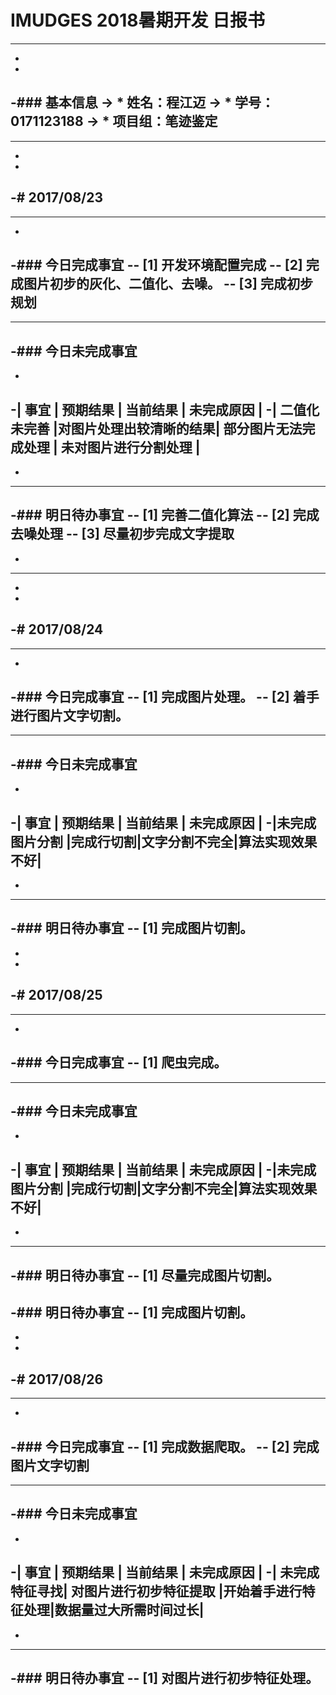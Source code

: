 # IMUDGES 2018暑期开发 日报书
--------
-
-
-### 基本信息
-> * 姓名：程江迈
-> * 学号：0171123188
-> * 项目组：笔迹鉴定
-
--------
-
-
-# 2017/08/23
-
--------
-
-### 今日完成事宜
-- [1]  开发环境配置完成
-- [2]  完成图片初步的灰化、二值化、去噪。
-- [3]  完成初步规划
-
------
-### 今日未完成事宜
-
-
-|     事宜    |        预期结果       |      当前结果       |     未完成原因      | 
-| 二值化未完善 |对图片处理出较清晰的结果| 部分图片无法完成处理 | 未对图片进行分割处理  |
-
-
-------
-### 明日待办事宜
-- [1] 完善二值化算法
-- [2] 完成去噪处理
-- [3] 尽量初步完成文字提取
--------



-
--------
-
-
-# 2017/08/24
-
--------
-
-### 今日完成事宜
-- [1]  完成图片处理。
-- [2]  着手进行图片文字切割。
-
------
-### 今日未完成事宜
-
-
-|     事宜     | 预期结果 |   当前结果   |   未完成原因   | 
-|未完成图片分割 |完成行切割|文字分割不完全|算法实现效果不好|
-
-
-------
-### 明日待办事宜
-- [1] 完成图片切割。
--------
-
-
-# 2017/08/25
-
--------
-
-### 今日完成事宜
-- [1]  爬虫完成。
-
------
-### 今日未完成事宜
-
-
-|     事宜     | 预期结果 |   当前结果   |   未完成原因   | 
-|未完成图片分割 |完成行切割|文字分割不完全|算法实现效果不好|
-
-
-------
-### 明日待办事宜
-- [1] 尽量完成图片切割。
--------
-### 明日待办事宜
-- [1] 完成图片切割。
--------
-
-
-# 2017/08/26
-
--------
-
-### 今日完成事宜
-- [1]  完成数据爬取。
-- [2]  完成图片文字切割
-
------
-### 今日未完成事宜
-
-
-|     事宜     |        预期结果       |       当前结果     |     未完成原因      | 
-| 未完成特征寻找| 对图片进行初步特征提取 |开始着手进行特征处理|数据量过大所需时间过长|
-
-
-------
-### 明日待办事宜
-- [1]  对图片进行初步特征处理。
--------

